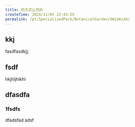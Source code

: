 ```yaml
---
title: 的方式公司的
createTime: 2024/11/07 22:43:55
permalink: /pt/SpecializedPark/BotanicalGarden/6Wjm6imX/
---
```


## kkj 
fasdfasdkjj;


## fsdf 


hkjhljhlkhl


## dfasdfa 

### 1fsdfs

dfadsfad adsf